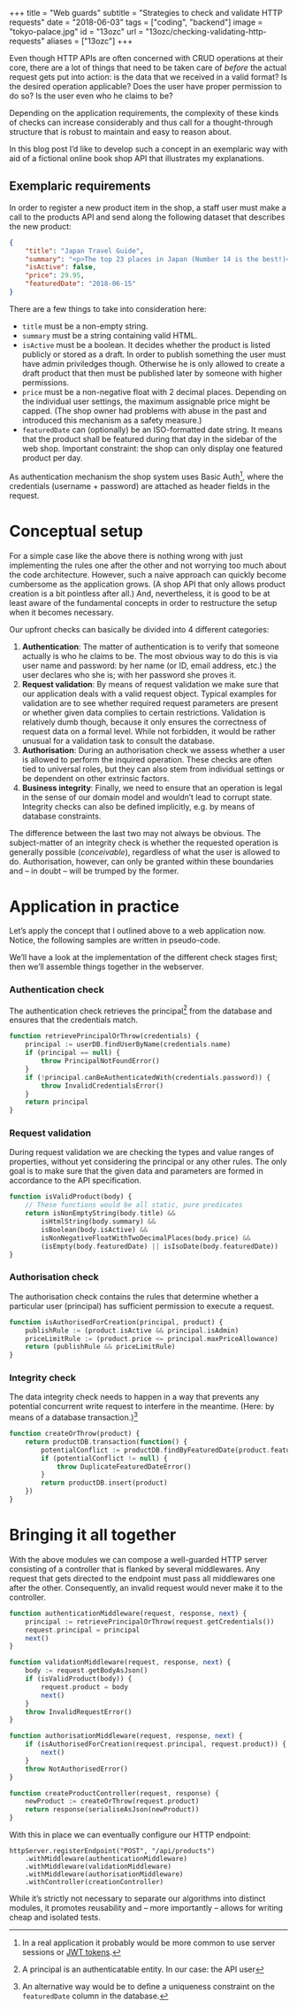 +++
title = "Web guards"
subtitle = "Strategies to check and validate HTTP requests"
date = "2018-06-03"
tags = ["coding", "backend"]
image = "tokyo-palace.jpg"
id = "13ozc"
url = "13ozc/checking-validating-http-requests"
aliases = ["13ozc"]
+++

Even though HTTP APIs are often concerned with CRUD operations at their core, there are a lot of things that need to be taken care of *before* the actual request gets put into action: is the data that we received in a valid format? Is the desired operation applicable? Does the user have proper permission to do so? Is the user even who he claims to be?

Depending on the application requirements, the complexity of these kinds of checks can increase considerably and thus call for a thought-through structure that is robust to maintain and easy to reason about.

In this blog post I’d like to develop such a concept in an exemplaric way with aid of a fictional online book shop API that illustrates my explanations.

## Exemplaric requirements

In order to register a new product item in the shop, a staff user must make a call to the products API and send along the following dataset that describes the new product:

```JSON
{
    "title": "Japan Travel Guide",
    "summary": "<p>The top 23 places in Japan (Number 14 is the best!)</p>",
    "isActive": false,
    "price": 29.95,
    "featuredDate": "2018-06-15"
}
```

There are a few things to take into consideration here:

- `title` must be a non-empty string.
- `summary` must be a string containing valid HTML.
- `isActive` must be a boolean. It decides whether the product is listed publicly or stored as a draft. In order to publish something the user must have admin priviledges though. Otherwise he is only allowed to create a draft product that then must be published later by someone with higher permissions.
- `price` must be a non-negative float with 2 decimal places. Depending on the individual user settings, the maximum assignable price might be capped. (The shop owner had problems with abuse in the past and introduced this mechanism as a safety measure.)
- `featuredDate` can (optionally) be an ISO-formatted date string. It means that the product shall be featured during that day in the sidebar of the web shop. Important constraint: the shop can only display one featured product per day.

As authentication mechanism the shop system uses Basic Auth[^1], where the credentials (username + password) are attached as header fields in the request.

# Conceptual setup

For a simple case like the above there is nothing wrong with just implementing the rules one after the other and not worrying too much about the code architecture. However, such a naive approach can quickly become cumbersome as the application grows. (A shop API that only allows product creation is a bit pointless after all.) And, nevertheless, it is good to be at least aware of the fundamental concepts in order to restructure the setup when it becomes necessary.

Our upfront checks can basically be divided into 4 different categories:

1. **Authentication**: The matter of authentication is to verify that someone actually is who he claims to be. The most obvious way to do this is via user name and password: by her name (or ID, email address, etc.) the user declares who she is; with her password she proves it.
2. **Request validation**: By means of request validation we make sure that our application deals with a valid request object. Typical examples for validation are to see whether required request parameters are present or whether given data complies to certain restrictions. Validation is relatively dumb though, because it only ensures the correctness of request data on a formal level. While not forbidden, it would be rather unusual for a validation task to consult the database.
3. **Authorisation**: During an authorisation check we assess whether a user is allowed to perform the inquired operation. These checks are often tied to universal roles, but they can also stem from individual settings or be dependent on other extrinsic factors.
4. **Business integrity**: Finally, we need to ensure that an operation is legal in the sense of our domain model and wouldn’t lead to corrupt state. Integrity checks can also be defined implicitly, e.g. by means of database constraints.

The difference between the last two may not always be obvious. The subject-matter of an integrity check is whether the requested operation is generally possible (*conceivable*), regardless of what the user is allowed to do. Authorisation, however, can only be granted within these boundaries and – in doubt – will be trumped by the former.

# Application in practice

Let’s apply the concept that I outlined above to a web application now. Notice, the following samples are written in pseudo-code.

We’ll have a look at the implementation of the different check stages first; then we’ll assemble things together in the webserver.

### Authentication check

The authentication check retrieves the principal[^2] from the database and ensures that the credentials match.

```php
function retrievePrincipalOrThrow(credentials) {
    principal := userDB.findUserByName(credentials.name)
    if (principal == null) {
        throw PrincipalNotFoundError()
    }
    if (!principal.canBeAuthenticatedWith(credentials.password)) {
        throw InvalidCredentialsError()
    }
    return principal
}
```

### Request validation

During request validation we are checking the types and value ranges of properties, without yet considering the principal or any other rules. The only goal is to make sure that the given data and parameters are formed in accordance to the API specification.

```php
function isValidProduct(body) {
    // These functions would be all static, pure predicates
    return isNonEmptyString(body.title) &&
        isHtmlString(body.summary) &&
        isBoolean(body.isActive) &&
        isNonNegativeFloatWithTwoDecimalPlaces(body.price) &&
        (isEmpty(body.featuredDate) || isIsoDate(body.featuredDate))
}
```

### Authorisation check

The authorisation check contains the rules that determine whether a particular user (principal) has sufficient permission to execute a request.

```php
function isAuthorisedForCreation(principal, product) {
    publishRule := (product.isActive && principal.isAdmin)
    priceLimitRule := (product.price <= principal.maxPriceAllowance)
    return (publishRule && priceLimitRule)
}
```

### Integrity check

The data integrity check needs to happen in a way that prevents any potential  concurrent write request to interfere in the meantime. (Here: by means of a database transaction.)[^3]

```php
function createOrThrow(product) {
    return productDB.transaction(function() {
        potentialConflict := productDB.findByFeaturedDate(product.featuredDate)
        if (potentialConflict != null) {
            throw DuplicateFeaturedDateError()
        }
        return productDB.insert(product)
    })
}
```

# Bringing it all together

With the above modules we can compose a well-guarded HTTP server consisting of a controller that is flanked by several middlewares. Any request that gets directed to the endpoint must pass all middlewares one after the other. Consequently, an invalid request would never make it to the controller.

```php
function authenticationMiddleware(request, response, next) {
    principal := retrievePrincipalOrThrow(request.getCredentials())
    request.principal = principal
    next()
}

function validationMiddleware(request, response, next) {
    body := request.getBodyAsJson()
    if (isValidProduct(body)) {
        request.product = body
        next()
    }
    throw InvalidRequestError()
}

function authorisationMiddleware(request, response, next) {
    if (isAuthorisedForCreation(request.principal, request.product)) {
        next()
    }
    throw NotAuthorisedError()
}

function createProductController(request, response) {
    newProduct := createOrThrow(request.product)
    return response(serialiseAsJson(newProduct))
}
```

With this in place we can eventually configure our HTTP endpoint:

```
httpServer.registerEndpoint("POST", "/api/products")
    .withMiddleware(authenticationMiddleware)
    .withMiddleware(validationMiddleware)
    .withMiddleware(authorisationMiddleware)
    .withController(creationController)
```

While it’s strictly not necessary to separate our algorithms into distinct modules, it promotes reusability and – more importantly – allows for writing cheap and isolated tests.


[^1]: In a real application it probably would be more common to use server sessions or [JWT tokens](/C3K4N/jwt-json-web-tokens). 
[^2]: A principal is an authenticatable entity. In our case: the API user
[^3]: An alternative way would be to define a uniqueness constraint on the `featuredDate` column in the database.
